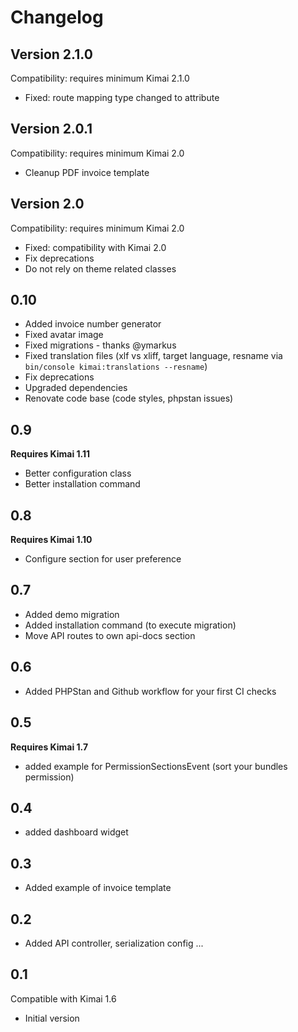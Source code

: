 # Changelog

## Version 2.1.0

Compatibility: requires minimum Kimai 2.1.0

- Fixed: route mapping type changed to attribute

## Version 2.0.1

Compatibility: requires minimum Kimai 2.0

- Cleanup PDF invoice template

## Version 2.0

Compatibility: requires minimum Kimai 2.0

- Fixed: compatibility with Kimai 2.0
- Fix deprecations
- Do not rely on theme related classes

## 0.10

- Added invoice number generator
- Fixed avatar image 
- Fixed migrations - thanks @ymarkus
- Fixed translation files (xlf vs xliff, target language, resname via `bin/console kimai:translations --resname`)
- Fix deprecations
- Upgraded dependencies
- Renovate code base (code styles, phpstan issues)

## 0.9

**Requires Kimai 1.11**

- Better configuration class
- Better installation command

## 0.8

**Requires Kimai 1.10**

- Configure section for user preference

## 0.7

- Added demo migration
- Added installation command (to execute migration)
- Move API routes to own api-docs section

## 0.6

- Added PHPStan and Github workflow for your first CI checks

## 0.5
 
**Requires Kimai 1.7**

- added example for PermissionSectionsEvent (sort your bundles permission)

## 0.4 

- added dashboard widget

## 0.3 

- Added example of invoice template

## 0.2

- Added API controller, serialization config ...
 
## 0.1 

Compatible with Kimai 1.6

- Initial version
  
